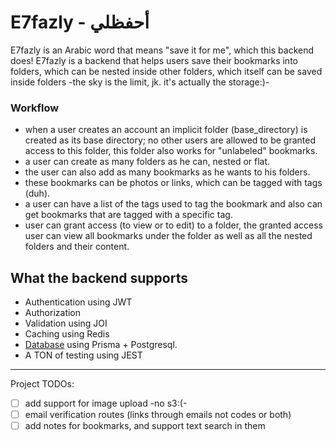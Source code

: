 # E7fazly - أحفظلي 

E7fazly is an Arabic word that means "save it for me", which this backend does! E7fazly is a backend that helps users save their bookmarks into folders, which can be nested inside other folders, which itself can be saved inside folders -the sky is the limit, jk. it's actually the storage:)- 

### Workflow

- when a user creates an account an implicit folder (base_directory) is created as its base directory; no other users are allowed to be granted access to this folder, this folder also works for "unlabeled" bookmarks. 
- a user can create as many folders as he can, nested or flat. 
- the user can also add as many bookmarks as he wants to his folders. 
- these bookmarks can be photos or links, which can be tagged with tags (duh). 
- a user can have a list of the tags used to tag the bookmark and also can get bookmarks that are tagged with a specific tag. 
- user can grant access (to view or to edit) to a folder, the granted access user can view all bookmarks under the folder as well as all the nested folders and their content. 



## What the backend supports
- Authentication using JWT 
- Authorization 
- Validation using JOI 
- Caching using Redis 
- [Database](./docs/Database.md) using Prisma + Postgresql. 
- A TON of testing using JEST 

---
Project TODOs: 

- [ ] add support for image upload -no s3:(-
- [ ] email verification routes (links through emails not codes or both)
- [ ] add notes for bookmarks, and support text search in them 
